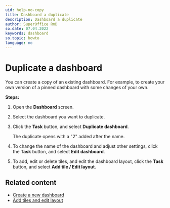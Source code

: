 ```yaml
---
uid: help-no-copy
title: Dashboard a duplicate
description: Dashboard a duplicate
author: SuperOffice RnD
so.date: 07.04.2022
keywords: dashboard
so.topic: howto
language: no
---
```


# Duplicate a dashboard

You can create a copy of an existing dashboard. For example, to create your own version of a pinned dashboard with some changes of your own.

**Steps:**

1. Open the **Dashboard** screen.

2. Select the dashboard you want to duplicate.

3. Click the **Task** button, and select **Duplicate dashboard**.

    The duplicate opens with a "2" added after the name.

4. To change the name of the dashboard and adjust other settings, click the **Task** button, and select **Edit dashboard**.

5. To add, edit or delete tiles, and edit the dashboard layout, click the **Task** button, and select **Add tile / Edit layout**.

## Related content

* [Create a new dashboard][1]
* [Add tiles and edit layout][2]

<!-- Referenced links -->
[1]: create.md
[2]: add-tile.md

<!-- Referenced images -->

